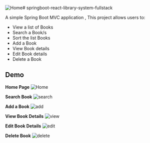 ![Home](https://github.com/user-attachments/assets/7afe7263-206e-4342-8c8d-308b31a76ed3)# springboot-react-library-system-fullstack

A simple Spring Boot MVC application ,  This project allows users to:  
- View a list of Books
- Search a Book/s
- Sort the list Books
- Add a Book
- View Book details
- Edit Book details
- Delete a Book

  
## Demo

**Home Page**
![Home](https://github.com/user-attachments/assets/295946de-1895-4b97-a893-89cebfb41391)


**Search Book**
![search](https://github.com/user-attachments/assets/0b2acc07-d481-4d66-87c3-ee09031e1d1b)


**Add a Book**
![add](https://github.com/user-attachments/assets/a6b89bca-0dc7-4d27-90a7-11a7185b1ffc)


**View Book Details**
![view](https://github.com/user-attachments/assets/7f31a240-13ba-4c9d-84f7-ee0dabf65f8e)


**Edit Book Details**
![edit](https://github.com/user-attachments/assets/585864dd-b118-4873-8dcd-8199623cafe2)


**Delete Book**
![delete](https://github.com/user-attachments/assets/7280bfcc-1709-4ed9-bb24-b696af6559d8)

